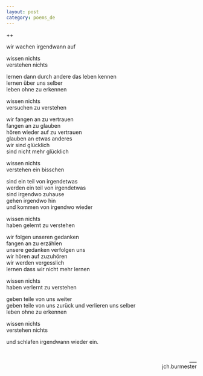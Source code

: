 ```yaml
---
layout: post
category: poems_de
---
```

++
<br />

wir wachen irgendwann auf

wissen nichts<br />
verstehen nichts

lernen dann durch andere das leben kennen<br />
lernen über uns selber<br />
leben ohne zu erkennen

wissen nichts<br />
versuchen zu verstehen

wir fangen an zu vertrauen<br />
fangen an zu glauben<br />
hören wieder auf zu vertrauen<br />
glauben an etwas anderes<br />
wir sind glücklich<br />
sind nicht mehr glücklich

wissen nichts<br />
verstehen ein bisschen

sind ein teil von irgendetwas<br />
werden ein teil von irgendetwas<br />
sind irgendwo zuhause<br />
gehen irgendwo hin<br />
und kommen von irgendwo wieder

wissen nichts<br />
haben gelernt zu verstehen

wir folgen unseren gedanken<br />
fangen an zu erzählen<br />
unsere gedanken verfolgen uns<br />
wir hören auf zuzuhören<br />
wir werden vergesslich<br />
lernen dass wir nicht mehr lernen

wissen nichts<br />
haben verlernt zu verstehen

geben teile von uns weiter<br />
geben teile von uns zurück und verlieren uns selber<br />
leben ohne zu erkennen

wissen nichts<br />
verstehen nichts

und schlafen irgendwann wieder ein.

<br />
<div align="right">___</div>
<div align="right">jch.burmester</div>
